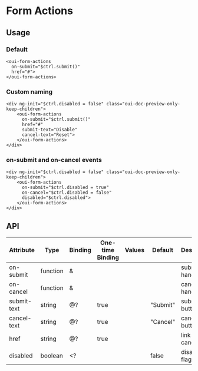 # Form Actions

<component-status cx-design="complete" ux="rc"></component-status>

## Usage

### Default

```html:preview
<oui-form-actions
  on-submit="$ctrl.submit()"
  href="#">
</oui-form-actions>
```


### Custom naming

```html:preview
<div ng-init="$ctrl.disabled = false" class="oui-doc-preview-only-keep-children">
    <oui-form-actions
      on-submit="$ctrl.submit()"
      href="#"
      submit-text="Disable"
      cancel-text="Reset">
    </oui-form-actions>
</div>
```


### on-submit and on-cancel events

```html:preview
<div ng-init="$ctrl.disabled = false" class="oui-doc-preview-only-keep-children">
    <oui-form-actions
      on-submit="$ctrl.disabled = true"
      on-cancel="$ctrl.disabled = false"
      disabled="$ctrl.disabled">
    </oui-form-actions>
</div>
```

## API

| Attribute     | Type     | Binding | One-time Binding | Values                 | Default   | Description                      |
| ----          | ----     | ----    | ----             | ----                   | ----      | ----                             |
| on-submit     | function | &       |                  |                        |           | submit handler                   |
| on-cancel     | function | &       |                  |                        |           | cancel handler                   |
| submit-text   | string   | @?      | true             |                        | "Submit"  | submit button text               |
| cancel-text   | string   | @?      | true             |                        | "Cancel"  | cancel button text               |
| href          | string   | @?      | true             |                        |           | link url on cancel       |
| disabled      | boolean  | <?      |                  |                        | false     | disabled flag                    |

